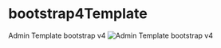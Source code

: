 # bootstrap4Template
Admin Template bootstrap v4
<img src="http://image.prntscr.com/image/6599d3897ad74df39fa139b0bf076ac0.png" alt="Admin Template bootstrap v4">
